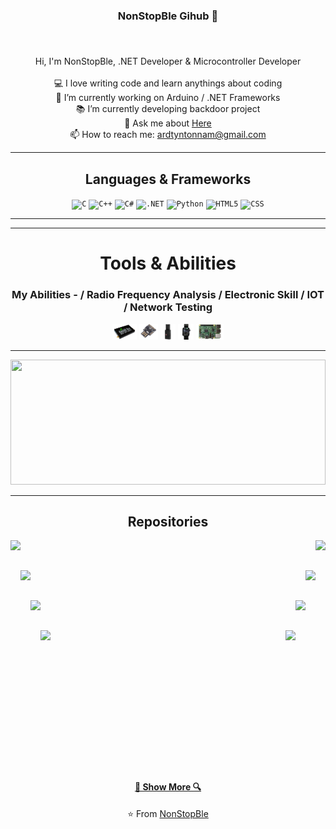 <h3 align="center">NonStopBle Gihub 👋</h3>
<h5 align="center">
 <!--  <code>
    <a href="https://www.linkedin.com/in/osmandurdag/" title="LinkedIn"><img width="22" src="https://github.com/NonStopBle/NonStopBle/blob/master/images/linkedin.svg"> LinkedIn</a></code>
    <code><a href="https://www.hackerrank.com/zumrudu_anka" title="HackerRank Profile"><img width="22" src="https://github.com/NonStopBle/NonStopBle/blob/master/images/hackerrank.png"> HackerRank</a></code>
    <code><a href="https://www.instagram.com/osman__durdag/" title="Instagram Profile"><img width="22" src="https://github.com/NonStopBle/NonStopBle/blob/master/images/instagram.svg"> Instagram</a></code> -->
</h5>
<br>
<p align="center">
    Hi, I'm NonStopBle, .NET Developer & Microcontroller Developer
    <br>
    <br> 💻 I love writing code and learn anythings about coding
    <br> 🔬 I’m currently working on Arduino / .NET Frameworks
    <br> 📚 I’m currently developing backdoor project
    <br> 💬 Ask me about <a href="https://github.com/NonStopBle/NonStopBle/issues" title="Issues">Here</a>
    <br> 📫 How to reach me: <a href="mailto: ardtyntonnam@gmail.com">ardtyntonnam@gmail.com</a>
</p>

<hr>

<h2 align="center">Languages & Frameworks</h2>

<p align="center">
    <code><img title="C" height="25" src="https://github.com/zumrudu-anka/zumrudu-anka/blob/master/images/c.svg"></code>
    <code><img title="C++" height="25" src="https://github.com/zumrudu-anka/zumrudu-anka/blob/master/images/cpp.svg"></code>
    <code><img title="C#" height="25" src="https://github.com/zumrudu-anka/zumrudu-anka/blob/master/images/cSharp.svg"></code>
    <code><img title=".NET" height="25" src="https://encrypted-tbn0.gstatic.com/images?q=tbn:ANd9GcT6LFnUc_JmUXSyNSUFriOjUgYyT0A3x1YXLErVs9ACEP-EjQVV9K0LTTVSqjvXsEjBbpI&usqp=CAU"></code>
    <code><img title="Python" height="25" src="https://raw.githubusercontent.com/zumrudu-anka/zumrudu-anka/master/images/python-original.svg"></code>
    <code><img title="HTML5" height="25" src="https://github.com/zumrudu-anka/zumrudu-anka/blob/master/images/html5.svg"></code>
    <code><img title="CSS" height="25" src="https://github.com/zumrudu-anka/zumrudu-anka/blob/master/images/css.svg"></code>
</p>

<hr>

<hr>

<h1 align="center">Tools & Abilities</h1>
<h3 align="center">My Abilities - / Radio Frequency Analysis / Electronic Skill / IOT / Network Testing</h3>

<p align="center">
    <code><img title="HackRF" height="25" src="https://raw.githubusercontent.com/NonStopBle/NonStopBle/main/res/hackrf.png"></code>
    <code><img title="Digispark" height="25" src="https://raw.githubusercontent.com/NonStopBle/NonStopBle/main/res/digispark.png"></code>
    <code><img title="2.4Ghz Jammer" height="25" src="https://raw.githubusercontent.com/NonStopBle/NonStopBle/main/res/jammer.png"></code>
    <code><img title="DEAUTHER WATCH" height="25" src="https://raw.githubusercontent.com/NonStopBle/NonStopBle/main/res/deauther.png"></code>
    <code><img title="RPI HACK KIT" height="25" src="https://raw.githubusercontent.com/NonStopBle/NonStopBle/main/res/rpi.png"></code>
</p>

<hr>

<a href="https://github.com/anuraghazra/github-readme-stats" title="Go to Source"><img width="100%" height="200" src="https://github-readme-stats.vercel.app/api?username=NonStopBle&show_icons=true&theme=gotham"></a>

<hr>

<h2 align="center">Repositories</h2>

<p width="100%" align="center">
    <a align="left" href="https://github.com/NonStopBle/Backdoor" title="Backdoors"><img align="left" height="115" src="https://github-readme-stats.vercel.app/api/pin/?username=NonStopBle&repo=backdoor&theme=gotham"></a>
    <a align="right" href="https://github.com/NonStopBle/Relink" title="Relink"><img align="right" height="115" src="https://github-readme-stats.vercel.app/api/pin/?username=NonStopBle&repo=Relink&theme=gotham"></a>
</p>
<br><br>
<p width="100%" align="center">
    <a align="left" href="https://github.com/NonStopBle/Reclipy" title="Reclipy"><img align="left" height="115" src="https://github-readme-stats.vercel.app/api/pin/?username=NonStopBle&repo=Reclipy&theme=gotham"></a>
    <a align="right" href="https://github.com/NonStopBle/Repads" title="Repads"><img align="right" height="115" src="https://github-readme-stats.vercel.app/api/pin/?username=NonStopBle&repo=Repads&theme=gotham"></a>
</p>
<br><br>
<p width="100%" align="center">
    <a align="left" href="https://github.com/NonStopBle/Recheck" title="Recheck"><img align="left" height="115" src="https://github-readme-stats.vercel.app/api/pin/?username=NonStopBle&repo=Recheck&theme=gotham"></a>
    <a align="right" href="https://github.com/NonStopBle/Distrucker" title="Distrucker"><img align="right" height="115" src="https://github-readme-stats.vercel.app/api/pin/?username=NonStopBle&repo=Distrucker&theme=gotham"></a>
</p>
<br><br>
<p width="100%" align="center">
    <a align="left" href="https://github.com/NonStopBle/ExP" title="ExP"><img align="left" height="115" src="https://github-readme-stats.vercel.app/api/pin/?username=NonStopBle&repo=ExP&theme=gotham"></a>
    <a align="right" href="https://github.com/NonStopBle/KTU-TraditionalComputerOlympics-2019" title="KTU Traditional Computer Olympics 2019-2020"><img align="right" height="115" src="https://github-readme-stats.vercel.app/api/pin/?username=NonStopBle&repo=KTU-TraditionalComputerOlympics-2019&theme=gotham"></a>
</p>
<br><br><br><br><br><br><br><br><br><br><br><br><br>
<h4 align="center">
    <a href=https://github.com/NonStopBle?tab=repositories " title="Show Repositories ">🔎 Show More 🔍</a></h4>

<p align = "center ">
    ⭐️ From <a href="https://github.com/NonStopBle/ ">NonStopBle</a>
</p>

